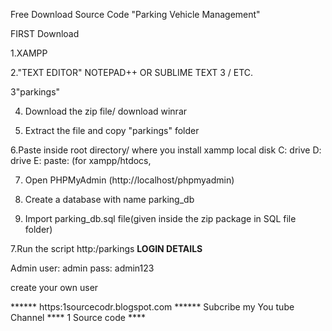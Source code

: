 Free Download Source Code "Parking Vehicle Management"

FIRST Download

1.XAMPP

2."TEXT EDITOR" NOTEPAD++ OR SUBLIME TEXT 3 / ETC.

3"parkings"

4. Download the zip file/ download winrar

5. Extract the file and copy "parkings" folder

6.Paste inside root directory/ where you install xammp local disk C: drive D: drive E: paste: (for xampp/htdocs, 

7. Open PHPMyAdmin (http://localhost/phpmyadmin)

8. Create a database with name parking_db

6. Import parking_db.sql file(given inside the zip package in SQL file folder)

7.Run the script http:/parkings
**LOGIN DETAILS** 

Admin
user: admin
pass: admin123

create your own user

****** https:1sourcecodr.blogspot.com ******
Subcribe my You tube Channel **** 1 Source code ****
